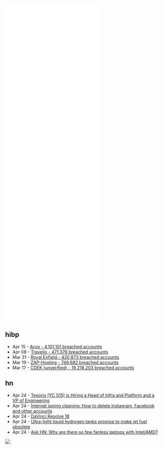 ![Metrics](https://raw.githubusercontent.com/phixion/phixion/master/metrics.svg)

## hibp

<!--
for https://github.com/phixion/phixion/blob/main/.github/workflows/feeds.yml
-->
<!--START_SECTION:haveibeenpwnd-->
- Apr 15 - [Avvo - 4,101,101 breached accounts](https://haveibeenpwned.com/PwnedWebsites#Avvo)
- Apr 08 - [Travelio - 471,376 breached accounts](https://haveibeenpwned.com/PwnedWebsites#Travelio)
- Mar 31 - [Royal Enfield - 420,873 breached accounts](https://haveibeenpwned.com/PwnedWebsites#RoyalEnfield)
- Mar 19 - [ZAP-Hosting - 746,682 breached accounts](https://haveibeenpwned.com/PwnedWebsites#ZAPHosting)
- Mar 17 - [CDEK (unverified) - 19,218,203 breached accounts](https://haveibeenpwned.com/PwnedWebsites#CDEK)
<!--END_SECTION:haveibeenpwnd-->

## hn

<!--
for https://github.com/phixion/phixion/blob/main/.github/workflows/feeds.yml
-->
<!--START_SECTION:hn-->
- Apr 24 - [Tesorio (YC S15) Is Hiring a Head of Infra and Platform and a VP of Engineering](https://www.tesorio.com/careers#job-openings)
- Apr 24 - [Internet spring cleaning: How to delete Instagram, Facebook and other accounts](https://blog.mozilla.org/en/internet-culture/how-to-delete-instagram-facebook-online-accounts/)
- Apr 24 - [DaVinci Resolve 18](https://www.blackmagicdesign.com/products/davinciresolve/whatsnew)
- Apr 24 - [Ultra-light liquid hydrogen tanks promise to make jet fuel obsolete](https://newatlas.com/aircraft/hypoint-gtl-lightweight-liquid-hydrogen-tank/)
- Apr 24 - [Ask HN: Why are there so few fanless laptops with Intel/AMD?](https://news.ycombinator.com/item?id=31142209)
<!--END_SECTION:hn-->

<!--
for https://yhype.me
-->
![](https://hit.yhype.me/github/profile?user_id=13013670)

